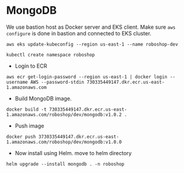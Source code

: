 # MongoDB

We use bastion host as Docker server and EKS client.
Make sure `aws configure` is done in bastion and connected to EKS cluster.
```
aws eks update-kubeconfig --region us-east-1 --name roboshop-dev
```
```
kubectl create namespace roboshop
```
* Login to ECR
```
aws ecr get-login-password --region us-east-1 | docker login --username AWS --password-stdin 730335449147.dkr.ecr.us-east-1.amazonaws.com
```
* Build MongoDB image.
```
docker build -t 730335449147.dkr.ecr.us-east-1.amazonaws.com/roboshop/dev/mongodb:v1.0.2 .
```
* Push image
```
docker push 3730335449147.dkr.ecr.us-east-1.amazonaws.com/roboshop/dev/mongodb:v1.0.0
```
* Now install using Helm. move to helm directory
```
helm upgrade --install mongodb . -n roboshop
```